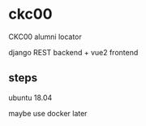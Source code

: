 # ckc00

CKC00 alumni locator

django REST backend + vue2 frontend

## steps


ubuntu 18.04

maybe use docker later
